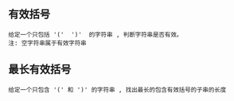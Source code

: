 ## 有效括号
    给定一个只包括 '('  ')'  的字符串 , 判断字符串是否有效。
    注: 空字符串属于有效字符串

## 最长有效括号
    给定一个只包含 '(' 和 ')' 的字符串 , 找出最长的包含有效括号的子串的长度